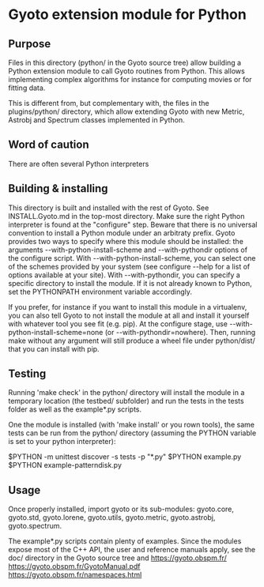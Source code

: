 # Gyoto extension module for Python

## Purpose

Files in this directory (python/ in the Gyoto source tree) allow
building a Python extension module to call Gyoto routines from
Python. This allows implementing complex algorithms for instance for
computing movies or for fitting data.

This is different from, but complementary with, the files in the
plugins/python/ directory, which allow extending Gyoto with new
Metric, Astrobj and Spectrum classes implemented in Python.

## Word of caution

There are often several Python interpreters 

## Building & installing

This directory is built and installed with the rest of Gyoto. See
INSTALL.Gyoto.md in the top-most directory. Make sure the right Python
interpreter is found at the "configure" step. Beware that there is no
universal convention to install a Python module under an arbitraty
prefix. Gyoto provides two ways to specify where this module should be
installed: the arguments --with-python-install-scheme and
--with-pythondir options of the configure script. With
--with-python-install-scheme, you can select one of the schemes
provided by your system (see configure --help for a list of options
available at your site). With --with-pythondir, you can specify a
specific directory to install the module. If it is not already known
to Python, set the PYTHONPATH environment variable accordingly.

If you prefer, for instance if you want to install this module in a
virtualenv, you can also tell Gyoto to not install the module at all
and install it yourself with whatever tool you see fit (e.g. pip). At
the configure stage, use --with-python-install-scheme=none (or
--with-pythondir=nowhere). Then, running make without any argument
will still produce a wheel file under python/dist/ that you can
install with pip.

## Testing

Running 'make check' in the python/ directory will install the module
in a temporary location (the testbed/ subfolder) and run the tests in
the tests folder as well as the example*.py scripts.

One the module is installed (with 'make install' or you rown tools),
the same tests can be run from the python/ directory (assuming the
PYTHON variable is set to your python interpreter):

$PYTHON -m unittest discover -s tests -p "*.py"
$PYTHON example.py
$PYTHON example-patterndisk.py

## Usage

Once properly installed, import gyoto or its sub-modules: gyoto.core,
gyoto.std, gyoto.lorene, gyoto.utils, gyoto.metric, gyoto.astrobj,
gyoto.spectrum.

The example*.py scripts contain plenty of examples. Since the modules
expose most of the C++ API, the user and reference manuals apply, see
the doc/ directory in the Gyoto source tree and
https://gyoto.obspm.fr/
https://gyoto.obspm.fr/GyotoManual.pdf
https://gyoto.obspm.fr/namespaces.html
